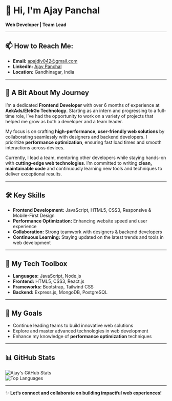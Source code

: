 # 👋 Hi, I'm Ajay Panchal  
**Web Developer | Team Lead**  

---

## 📫 How to Reach Me:  
- **Email:** [apajdiv042@gmail.com](mailto:apajdiv042@gmail.com)  
- **LinkedIn:** [Ajay Panchal](https://www.linkedin.com/in/ajay-panchal0042/)  
- **Location:** Gandhinagar, India  

---

## 🌟 A Bit About My Journey  

I’m a dedicated **Frontend Developer** with over 6 months of experience at **AekAds/ElekGo Technology**. Starting as an intern and progressing to a full-time role, I’ve had the opportunity to work on a variety of projects that helped me grow as both a developer and a team leader.  

My focus is on crafting **high-performance, user-friendly web solutions** by collaborating seamlessly with designers and backend developers. I prioritize **performance optimization**, ensuring fast load times and smooth interactions across devices.  

Currently, I lead a team, mentoring other developers while staying hands-on with **cutting-edge web technologies**. I’m committed to writing **clean, maintainable code** and continuously learning new tools and techniques to deliver exceptional results.  

---

## 🛠 Key Skills  

- **Frontend Development:** JavaScript, HTML5, CSS3, Responsive & Mobile-First Design  
- **Performance Optimization:** Enhancing website speed and user experience  
- **Collaboration:** Strong teamwork with designers & backend developers  
- **Continuous Learning:** Staying updated on the latest trends and tools in web development  

---

## 🧰 My Tech Toolbox  

- **Languages:** JavaScript, Node.js  
- **Frontend:** HTML5, CSS3, React.js  
- **Frameworks:** Bootstrap, Tailwind CSS  
- **Backend:** Express.js, MongoDB, PostgreSQL  

---

## 🚀 My Goals  

- Continue leading teams to build innovative web solutions  
- Explore and master advanced technologies in web development  
- Enhance my knowledge of **performance optimization** techniques  

---

## 📊 GitHub Stats  

![Ajay's GitHub Stats](https://github-readme-stats.vercel.app/api?username=Ajaynp042&show_icons=true&theme=radical)  
![Top Languages](https://github-readme-stats.vercel.app/api/top-langs/?username=Ajaynp042&layout=compact&theme=radical)  

---

✨ **Let’s connect and collaborate on building impactful web experiences!**  
